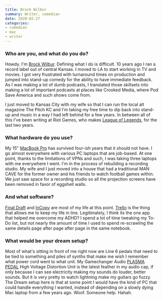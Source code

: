 ```yaml
---
title: Brock Wilbur
summary: Writer, comedian 
date: 2020-02-27
categories:
- comedian
- mac
- writer
---
```


### Who are you, and what do you do?

Howdy. I'm [Brock Wilbur](http://brockwilbur.com/ "Brock's website."). Defining what I do is difficult. 10 years ago I ran a record label out of central Kansas. I moved to LA to start working in TV and movies. I got very frustrated with turnaround times on production and jumped into stand-up comedy for the ability to have immediate feedback. As I was making a lot of dumb podcasts, I translated those skillsets into making a lot of important podcasts at places like Crooked Media, where Pod Save America and such shows come from.

I just moved to Kansas City with my wife so that I can run the local alt magazine The Pitch KC and I'm taking my free time to dip back into stand-up and music in a way I had left behind for a few years. In between all of this I've been writing at Riot Games, who makes [League of Legends][league-of-legends], for the last two years.

### What hardware do you use?

My 15" [MacBook Pro][macbook-pro] has survived four-ish years that it should not have. I go almost everywhere with various PC laptops that are job-based. At one point, thanks to the limitations of VPNs and such, I was taking three laptops with me everywhere I went. I'm in the process of rebuilding a recording studio. My wife and I just moved into a house that had a traditional MAN CAVE for the former owner and his friends to watch football games within. We just saw space for a recording studio so all the projection screens have been removed in favor of eggshell walls.

### And what software?

[Final Draft][final-draft] and [InCopy][] are most of my life at this point. [Trello][] is the thing that allows me to keep my life in line. Legitimately, I think its the one app that helped me overcome my ADHD? I spend a lot of time tweaking my To-Do list, but not nearly the amount of time I used to spend re-scrawling the same details page after page after page in the same notebook.

### What would be your dream setup?

Most of what's sitting in front of me right now are Line 6 pedals that need to be tied to something and piles of synths that make me wish I remember what power cord went to what unit. My Gamechanger Audio [PLASMA PEDAL][plasma-pedal] High Voltage Distortion Unit is the latest feather in my audio cap, if only because I can see electricity making my sounds do louder, better sounds. But it is very pretty to watch lightning make my guitars go fuzzy. The Dream setup here is that at some point I would have the kind of PC that could handle everything I wanted, instead of depending on a slowly dying Mac laptop from a few years ago. Woof. Someone help. Hahah.

[final-draft]: https://www.finaldraft.com/ "Popular screenwriting software."
[incopy]: https://creative.adobe.com/products/incopy "A writing companion for InDesign."
[league-of-legends]: http://web.archive.org/web/20210826153938/https://na.leagueoflegends.com/en-us/ "An RTS/RPG game."
[macbook-pro]: https://www.apple.com/macbook-pro/ "A laptop."
[plasma-pedal]: https://gamechangeraudio.com/plasma/ "A distortion pedal."
[trello]: https://trello.com/ "A project management service."
